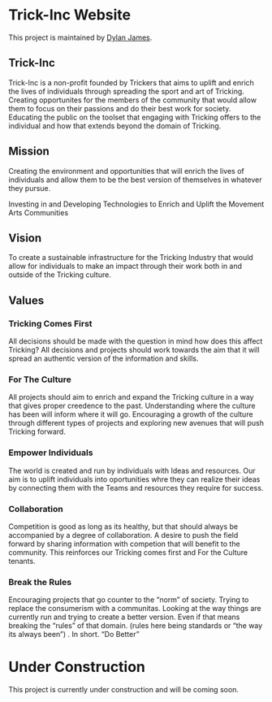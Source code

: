# Trick-Inc Website

This project is maintained by [Dylan James](https://instagram.com/alazyartist).

## Trick-Inc

Trick-Inc is a non-profit founded by Trickers that aims to uplift and enrich the lives of individuals through spreading the sport and art of Tricking. Creating opportunites for the members of the community that would allow them to focus on their passions and do their best work for society. Educating the public on the toolset that engaging with Tricking offers to the individual and how that extends beyond the domain of Tricking.

## Mission

Creating the environment and opportunities that will enrich the lives of individuals and allow them to be the best version of themselves in whatever they pursue.

Investing in and Developing Technologies to Enrich and Uplift the Movement Arts Communities

## Vision

To create a sustainable infrastructure for the Tricking Industry that would allow for individuals to make an impact through their work both in and outside of the Tricking culture.

## Values

### Tricking Comes First

All decisions should be made with the question in mind how does this affect Tricking? All decisions and projects should work towards the aim that it will spread an authentic version of the information and skills.

### For The Culture

All projects should aim to enrich and expand the Tricking culture in a way that gives proper creedence to the past. Understanding where the culture has been will inform where it will go. Encouraging a growth of the culture through different types of projects and exploring new avenues that will push Tricking forward.

### Empower Individuals

The world is created and run by individuals with Ideas and resources. Our aim is to uplift individuals into oportunities whre they can realize their ideas by connecting them with the Teams and resources they require for success.

### Collaboration

Competition is good as long as its healthy, but that should always be accompanied by a degree of collaboration. A desire to push the field forward by sharing information with competion that will benefit to the community. This reinforces our Tricking comes first and For the Culture tenants.

### Break the Rules

Encouraging projects that go counter to the “norm” of society. Trying to replace the consumerism with a communitas. Looking at the way things are currently run and trying to create a better version. Even if that means breaking the “rules” of that domain. (rules here being standards or “the way its always been”) . In short. “Do Better”

# Under Construction

This project is currently under construction and will be coming soon.
